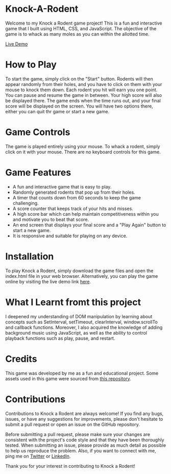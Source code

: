 # Knock-A-Rodent
Welcome to my Knock a Rodent game project! This is a fun and interactive game that I built using HTML, CSS, and JavaScript. The objective of the game is to whack as many moles as you can within the allotted time.

[Live Demo](https://knock-a-rodent.netlify.app/)

# How to Play

To start the game, simply click on the "Start" button. Rodents will then appear randomly from their holes, and you have to click on them with your mouse to knock them down. Each rodent you hit will earn you one point. You can pause and resume the game in between. Your high score will also be displayed there. The game ends when the time runs out, and your final score will be displayed on the screen. You will have two options there, either you can quit thr game or start a new game. 

# Game Controls

The game is played entirely using your mouse. To whack a rodent, simply click on it with your mouse. There are no keyboard controls for this game.

# Game Features

- A fun and interactive game that is easy to play.
- Randomly generated rodents that pop up from their holes.
- A timer that counts down from 60 seconds to keep the game challenging.
- A score counter that keeps track of your hits and misses.
- A high score bar which can help maintain competitiveness within you and motivate you to beat that score.
- An end screen that displays your final score and a "Play Again" button to start a new game.
- It is responsive and suitable for playing on any device.

# Installation

To play Knock a Rodent, simply download the game files and open the index.html file in your web browser. Alternatively, you can play the game online by visiting the live demo link [here](https://knock-a-rodent.netlify.app/).

# What I Learnt fromt this project

I deepened my understanding of DOM manipulation by learning about concepts such as SetInterval, setTimeout, clearInterval, window.scrollTo and callback functions. Moreover, I also acquired the knowledge of adding background music using JavaScript, as well as the ability to control playback functions such as play, pause, and restart.


# Credits

This game was developed by me as a fun and educational project. Some assets used in this game were sourced from [this repository](https://github.com/Vishal-raj-1/Frontend-Development-Essentials/tree/main).

# Contributions

Contributions to Knock a Rodent are always welcome! If you find any bugs, issues, or have any suggestions for improvements, please don't hesitate to submit a pull request or open an issue on the GitHub repository.

Before submitting a pull request, please make sure your changes are consistent with the project's code style and that they have been thoroughly tested. When submitting an issue, please provide as much detail as possible to help us reproduce the problem. Also, if you want to connect with me, ping me on [Twitter](https://twitter.com/_manishmk) or [LinkedIn](https://www.linkedin.com/in/mk-manishkumar/).

Thank you for your interest in contributing to Knock a Rodent!


